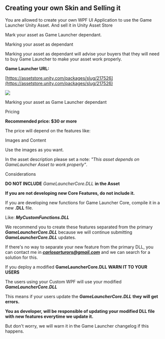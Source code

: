 ## **Creating your own Skin and Selling it**

You are allowed to create your own WPF UI Application to use the Game Launcher Unity Asset. And sell it in Unity Asset Store

Mark your asset as Game Launcher dependant.

Marking your asset as dependant

Marking your asset as dependant will advise your buyers that they will need to buy Game Launcher to make your asset work properly.

**Game Launcher URL:**

​[https://assetstore.unity.com/packages/slug/217526](https://assetstore.unity.com/packages/slug/217526)

![](https://files.gitbook.com/v0/b/gitbook-x-prod.appspot.com/o/spaces%2FOQCKadC4SNL7ML9xwPi2%2Fuploads%2FfqaAUR9rKC9jjCkcebt0%2Fimage.png?alt=media&token=68e9b29b-2ce1-45dd-b460-d62913b120f6)

Marking your asset as Game Launcher dependant

Pricing

**Recommended price: $30 or more**

The price will depend on the features like:

Images and Content

Use the images as you want.

In the asset description please set a note: _"This asset depends on GameLauncher Asset to work properly"_.

Considerations

**DO NOT INCLUDE** _GameLauncherCore.DLL_ **in the Asset**

**If you are not developing new Core Features, do not include it.**

If you are developing new functions for Game Launcher Core, compile it in a new **.DLL** file.

Like: _**MyCustomFunctions.DLL**_

We recommend you to create these features separated from the primary _**GameLauncherCore.DLL**_ because we will continue submitting _**GameLauncherCore.DLL**_ updates.

If there's no way to separate your new feature from the primary DLL, you can contact me in _**carlosarturors@gmail.com**_ and we can search for a solution for this.

If you deploy a modified **GameLauncherCore.DLL** **WARN IT TO YOUR USERS**

The users using your Custom WPF will use your modified _**GameLauncherCore.DLL**_

This means if your users update the _**GameLauncherCore.DLL**_ **they will get errors.**

**You as developer, will be responsible of updating your modified DLL file with new features everytime we update it.**

But don't worry, we will warn it in the Game Launcher changelog if this happens.
